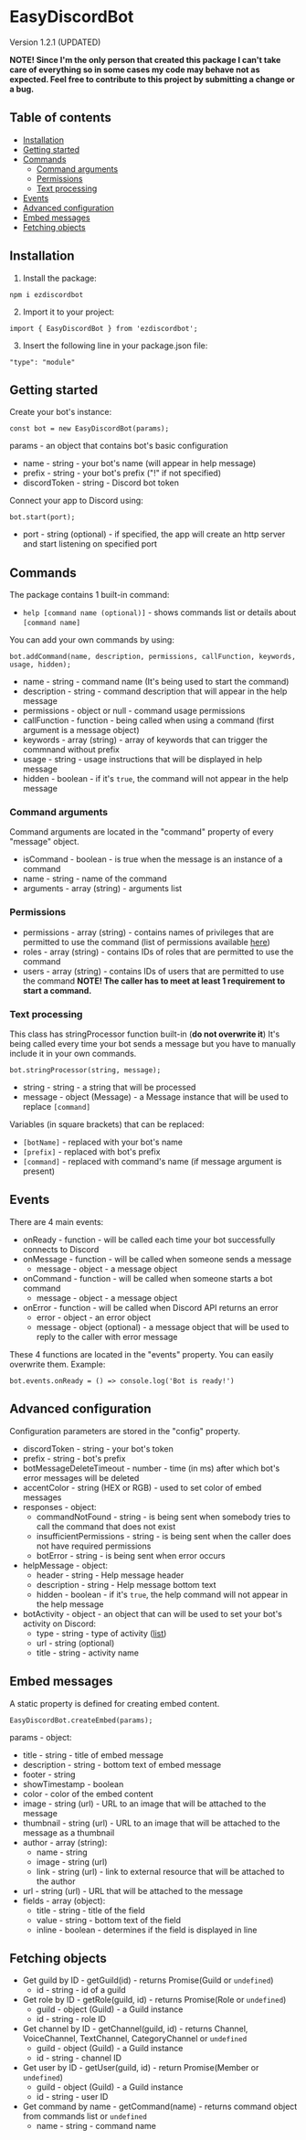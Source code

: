 # EasyDiscordBot
Version 1.2.1 (UPDATED)

**NOTE! Since I'm the only person that created this package I can't take care of everything so in some cases my code may behave not as expected. Feel free to contribute to this project by submitting a change or a bug.**

## Table of contents
- [Installation](#installation)
- [Getting started](#getting-started)
- [Commands](#commands)
    + [Command arguments](#command-arguments)
    + [Permissions](#permissions)
    + [Text processing](#text-processing)
- [Events](#events)
- [Advanced configuration](#advanced-configuration)
- [Embed messages](#embed-messages)
- [Fetching objects](#fetching-objects)

## Installation
1. Install the package:
```
npm i ezdiscordbot
```
2. Import it to your project:
```
import { EasyDiscordBot } from 'ezdiscordbot';
```
3. Insert the following line in your package.json file:
```
"type": "module"
```

## Getting started
Create your bot's instance:
```
const bot = new EasyDiscordBot(params);
```

params - an object that contains bot's basic configuration
- name - string - your bot's name (will appear in help message)
- prefix - string - your bot's prefix ("!" if not specified)
- discordToken - string - Discord bot token

Connect your app to Discord using:
```
bot.start(port);
```

- port - string (optional) - if specified, the app will create an http server and start listening on specified port

## Commands
The package contains 1 built-in command:
- `help [command name (optional)]` - shows commands list or details about `[command name]`

You can add your own commands by using:
```
bot.addCommand(name, description, permissions, callFunction, keywords, usage, hidden);
```

- name - string - command name (It's being used to start the command)
- description - string - command description that will appear in the help message
- permissions - object or null - command usage permissions
- callFunction - function - being called when using a command (first argument is a message object)
- keywords - array (string) - array of keywords that can trigger the commnand without prefix
- usage - string - usage instructions that will be displayed in help message
- hidden - boolean - if it's `true`, the command will not appear in the help message

### Command arguments
Command arguments are located in the "command" property of every "message" object.
- isCommand - boolean - is true when the message is an instance of a command
- name - string - name of the command
- arguments - array (string) - arguments list

### Permissions
- permissions - array (string) - contains names of privileges that are permitted to use the command (list of permissions available [here](https://discord.js.org/#/docs/main/stable/class/Permissions?scrollTo=s-FLAGS))
- roles - array (string) - contains IDs of roles that are permitted to use the command
- users - array (string)  - contains IDs of users that are permitted to use the command
**NOTE! The caller has to meet at least 1 requirement to start a command.**

### Text processing
This class has stringProcessor function built-in (**do not overwrite it**)
It's being called every time your bot sends a message but you have to manually include it in your own commands.
```
bot.stringProcessor(string, message);
```

- string - string - a string that will be processed
- message - object (Message) - a Message instance that will be used to replace `[command]`

Variables (in square brackets) that can be replaced:
- `[botName]` - replaced with your bot's name
- `[prefix]` - replaced with bot's prefix
- `[command]` - replaced with command's name (if message argument is present)

## Events
There are 4 main events:
- onReady - function - will be called each time your bot successfully connects to Discord
- onMessage - function - will be called when someone sends a message
    + message - object - a message object
- onCommand - function - will be called when someone starts a bot command
    + message - object - a message object
- onError - function - will be called when Discord API returns an error
    + error - object - an error object
    + message - object (optional) - a message object that will be used to reply to the caller with error message

These 4 functions are located in the "events" property. You can easily overwrite them. Example:
```
bot.events.onReady = () => console.log('Bot is ready!')
```

## Advanced configuration
Configuration parameters are stored in the "config" property.

- discordToken - string - your bot's token
- prefix - string - bot's prefix
- botMessageDeleteTimeout - number - time (in ms) after which bot's error messages will be deleted
- accentColor - string (HEX or RGB) - used to set color of embed messages
- responses - object:
    + commandNotFound - string - is being sent when somebody tries to call the command that does not exist
    + insufficientPermissions - string - is being sent when the caller does not have required permissions
    + botError - string - is being sent when error occurs
- helpMessage - object:
    + header - string - Help message header
    + description - string - Help message bottom text
    + hidden - boolean - if it's `true`, the help command will not appear in the help message
- botActivity - object - an object that can will be used to set your bot's activity on Discord:
    + type - string - type of activity ([list](https://discord.js.org/#/docs/main/stable/typedef/ActivityType))
    + url - string (optional)
    + title - string - activity name

## Embed messages
A static property is defined for creating embed content.
```
EasyDiscordBot.createEmbed(params);
```

params - object:
- title - string - title of embed message
- description - string - bottom text of embed message
- footer - string
- showTimestamp - boolean
- color - color of the embed content
- image - string (url) - URL to an image that will be attached to the message
- thumbnail - string (url) - URL to an image that will be attached to the message as a thumbnail
- author - array (string):
    + name - string
    + image - string (url)
    + link - string (url) - link to external resource that will be attached to the author
- url - string (url) - URL that will be attached to the message
- fields - array (object):
    + title - string - title of the field
    + value - string - bottom text of the field
    + inline - boolean - determines if the field is displayed in line

## Fetching objects
- Get guild by ID - getGuild(id) - returns Promise(Guild or `undefined`)
    + id - string - id of a guild
- Get role by ID - getRole(guild, id) - returns Promise(Role or `undefined`)
    + guild - object (Guild) - a Guild instance
    + id - string - role ID
- Get channel by ID - getChannel(guild, id) - returns Channel, VoiceChannel, TextChannel, CategoryChannel or `undefined`
    + guild - object (Guild) - a Guild instance
    + id - string - channel ID
- Get user by ID - getUser(guild, id) - return Promise(Member or `undefined`)
    + guild - object (Guild) - a Guild instance
    + id - string - user ID
- Get command by name - getCommand(name) - returns command object from commands list or `undefined`
    + name - string - command name
